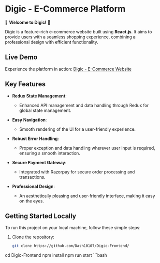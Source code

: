 # Digic - E-Commerce Platform

🌟 **Welcome to Digic!** 🌟

Digic is a feature-rich e-commerce website built using **React.js**. It aims to provide users with a seamless shopping experience, combining a professional design with efficient functionality.

## Live Demo

Experience the platform in action: [Digic - E-Commerce Website](https://digic-frontend.vercel.app/)

## Key Features

- **Redux State Management**: 
  - Enhanced API management and data handling through Redux for global state management.
  
- **Easy Navigation**: 
  - Smooth rendering of the UI for a user-friendly experience.
  
- **Robust Error Handling**: 
  - Proper exception and data handling wherever user input is required, ensuring a smooth interaction.
  
- **Secure Payment Gateway**: 
  - Integrated with Razorpay for secure order processing and transactions.
  
- **Professional Design**: 
  - An aesthetically pleasing and user-friendly interface, making it easy on the eyes.

## Getting Started Locally

To run this project on your local machine, follow these simple steps:

1. Clone the repository:
   ```bash
   git clone https://github.com/Dash10107/Digic-Frontend/

  cd Digic-Frontend
  npm install
  npm run start
        ```bash
